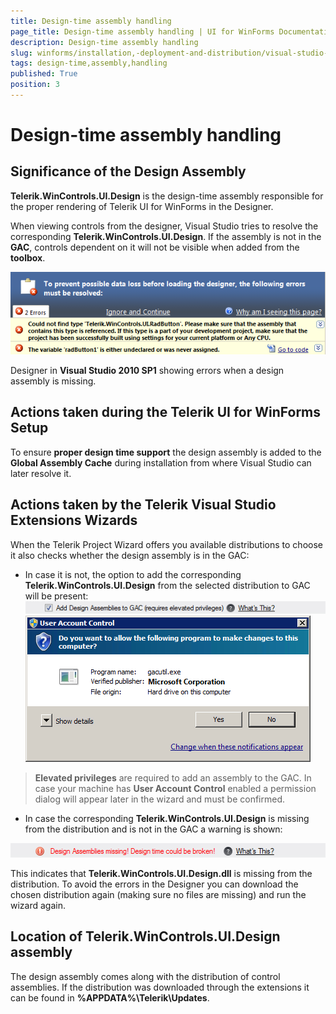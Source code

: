 ```yaml
---
title: Design-time assembly handling
page_title: Design-time assembly handling | UI for WinForms Documentation
description: Design-time assembly handling
slug: winforms/installation,-deployment-and-distribution/visual-studio-extensions/design-time-assembly-handling
tags: design-time,assembly,handling
published: True
position: 3
---
```


# Design-time assembly handling



## Significance of the Design Assembly
      

__Telerik.WinControls.UI.Design__ is the design-time assembly responsible for the proper rendering of Telerik UI for WinForms in the Designer.
        

When viewing controls from the designer, Visual Studio tries to resolve the corresponding  __Telerik.WinControls.UI.Design__. If the assembly is not in the __GAC__, controls dependent on it will not be visible when added from the __toolbox__.
 
![installation-deployment-and-distribution-vsx-design-time-assembly-handling 001](images/installation-deployment-and-distribution-vsx-design-time-assembly-handling001.png)

Designer in __Visual Studio 2010 SP1__ showing errors when a design assembly is missing.
        

## Actions taken during the Telerik UI for WinForms Setup
      

To ensure __proper design time support__ the design assembly is added to the __Global Assembly Cache__ during installation from where Visual Studio can later resolve it.
        

## Actions taken by the Telerik Visual Studio Extensions Wizards
      

When the Telerik Project Wizard offers you available distributions to choose it also checks whether the design assembly is in the GAC:
          

* In case it is not, the option to add the corresponding __Telerik.WinControls.UI.Design__ from the selected distribution to GAC will be present:
 ![installation-deployment-and-distribution-vsx-design-time-assembly-handling 002](images/installation-deployment-and-distribution-vsx-design-time-assembly-handling002.png)![installation-deployment-and-distribution-vsx-design-time-assembly-handling 003](images/installation-deployment-and-distribution-vsx-design-time-assembly-handling003.png)

> __Elevated privileges__ are required to add an assembly to the GAC. In case your machine has __User Account Control__ enabled a permission dialog will appear later in the wizard and must be confirmed.
>


* In case the corresponding __Telerik.WinControls.UI.Design__ is missing from the distribution and is not in the GAC a warning is shown:
 
![installation-deployment-and-distribution-vsx-design-time-assembly-handling 004](images/installation-deployment-and-distribution-vsx-design-time-assembly-handling004.png)

This indicates that __Telerik.WinControls.UI.Design.dll__ is missing from the distribution. To avoid the errors in the Designer you can download the chosen distribution again (making sure no files are missing) and run the wizard again.
              

##  Location of Telerik.WinControls.UI.Design assembly
      

The design assembly comes along with the distribution of control assemblies. If the distribution was downloaded through the extensions it can be found in __%APPDATA%\Telerik\Updates__.
        
